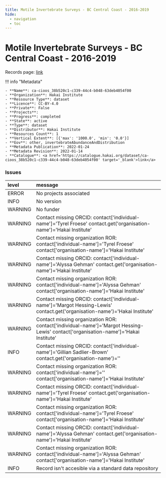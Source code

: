 ```yaml
---
title: Motile Invertebrate Surveys - BC Central Coast - 2016-2019
hide:
  - navigation
  - toc
---
```


# Motile Invertebrate Surveys - BC Central Coast - 2016-2019

Records page: <a href='https://catalogue.hakai.org/dataset/ca-cioos_38b520c1-c339-44c4-b048-63deb4054f00' target='_blank'>link</a>

<div id='map'></div>

!!! info "Metadata"
    
    - **Name**: ca-cioos_38b520c1-c339-44c4-b048-63deb4054f00 
    - **Organization**: Hakai Institute 
    - **Ressource Type**: dataset 
    - **Licence**: CC-BY-4.0 
    - **Private**: False 
    - **Projects**:  
    - **Progress**: completed 
    - **State**: active 
    - **Type**: dataset 
    - **Distributor**: Hakai Institute 
    - **Resources Count**: 1 
    - **Vertical Extent**: [{'max': '1000.0', 'min': '0.0'}] 
    - **Eov**: other, invertebrateAbundanceAndDistribution 
    - **Metadata Publication**: 2022-01-24 
    - **Metadata Revision**: 2022-01-14 
    - **Catalogue**: <a href='https://catalogue.hakai.org/dataset/ca-cioos_38b520c1-c339-44c4-b048-63deb4054f00' target='_blank'>link</a> 

### Issues

| level   | message                                                                                                                             |
|:--------|:------------------------------------------------------------------------------------------------------------------------------------|
| ERROR   | No projects associated                                                                                                              |
| INFO    | No version                                                                                                                          |
| WARNING | No funder                                                                                                                           |
| WARNING | Contact missing ORCID: contact['individual-name']='Tyrel Froese' contact.get('organisation-name')='Hakai Institute'                 |
| WARNING | Contact missing organization ROR:  contact['individual-name']='Tyrel Froese' contact['organisation-name']='Hakai Institute'         |
| WARNING | Contact missing ORCID: contact['individual-name']='Alyssa Gehman' contact.get('organisation-name')='Hakai Institute'                |
| WARNING | Contact missing organization ROR:  contact['individual-name']='Alyssa Gehman' contact['organisation-name']='Hakai Institute'        |
| WARNING | Contact missing ORCID: contact['individual-name']='Margot Hessing-Lewis' contact.get('organisation-name')='Hakai Institute'         |
| WARNING | Contact missing organization ROR:  contact['individual-name']='Margot Hessing-Lewis' contact['organisation-name']='Hakai Institute' |
| INFO    | Contact missing ORCID: contact['individual-name']='Gillian Sadlier-Brown' contact.get('organisation-name')=''                       |
| WARNING | Contact missing organization ROR:  contact['individual-name']='' contact['organisation-name']='Hakai Institute'                     |
| WARNING | Contact missing ORCID: contact['individual-name']='Tyrel Froese' contact.get('organisation-name')='Hakai Institute'                 |
| WARNING | Contact missing organization ROR:  contact['individual-name']='Tyrel Froese' contact['organisation-name']='Hakai Institute'         |
| WARNING | Contact missing ORCID: contact['individual-name']='Alyssa Gehman' contact.get('organisation-name')='Hakai Institute'                |
| WARNING | Contact missing organization ROR:  contact['individual-name']='Alyssa Gehman' contact['organisation-name']='Hakai Institute'        |
| INFO    | Record isn't accesible via a standard data repository                                                                               |

<script>
   document.addEventListener("DOMContentLoaded", function() {
    var map = L.map('map').setView([51.505, -125.09], 5);
    L.tileLayer('https://tile.openstreetmap.org/{z}/{x}/{y}.png', {
        maxZoom: 19,
        attribution: '&copy; <a href="http://www.openstreetmap.org/copyright">OpenStreetMap</a>'
    }).addTo(map);
    var geojsonFeature = {
        "type": "Feature",
        "properties": {
            "name" : "Motile Invertebrate Surveys - BC Central Coast - 2016-2019"
        },
        "geometry": {'type': 'Polygon', 'coordinates': [[[-128.17220557, 51.63545826], [-128.12482703, 51.63545826], [-128.12482703, 51.67145577], [-128.17220557, 51.67145577], [-128.17220557, 51.63545826]]]}
    }
    L.geoJSON(geojsonFeature).addTo(map);
   })
</script>